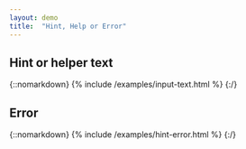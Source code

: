 ```yaml
---
layout: demo
title:  "Hint, Help or Error"
---
```


## Hint or helper text

{::nomarkdown}
<example>
{% include /examples/input-text.html %}
</example>
{:/}

## Error

{::nomarkdown}
<example>
{% include /examples/hint-error.html %}
</example>
{:/}
